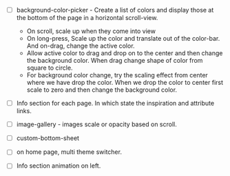 - [ ] background-color-picker - Create a list of colors and display those at the bottom of the page in a horizontal scroll-view.

  - On scroll, scale up when they come into view
  - On long-press, Scale up the color and translate out of the color-bar. And on-drag, change the active color.
  - Allow active color to drag and drop on to the center and then change the background color. When drag change shape of color from square to circle.
  - For background color change, try the scaling effect from center where we have drop the color. When we drop the color to center first scale to zero and then change the background color.

- [ ] Info section for each page. In which state the inspiration and attribute links.
- [ ] image-gallery - images scale or opacity based on scroll.
- [ ] custom-bottom-sheet
- [ ] on home page, multi theme switcher.
- [ ] Info section animation on left.
